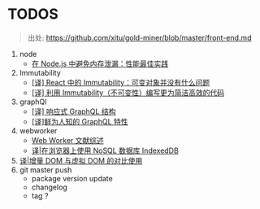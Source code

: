 # TODOS

> 出处: https://github.com/xitu/gold-miner/blob/master/front-end.md

1. node
    * [在 Node.js 中避免内存泄漏：性能最佳实践](https://juejin.cn/post/6911488842079928327)
2. Immutability
    * [[译] React 中的 Immutability：可变对象并没有什么问题](https://juejin.cn/post/6844903593032548360)
    * [[译] 利用 Immutability（不可变性）编写更为简洁高效的代码](https://juejin.cn/post/6844903479903797261?utm_source=gold-miner&utm_medium=readme&utm_medium=readme&utm_campaign=github%3Futm_source%3Dgold-miner&utm_campaign=github)
3. graphQl
    * [[译] 响应式 GraphQL 结构](https://juejin.cn/post/6844903427676307470)
    * [[译]鲜为人知的 GraphQL 特性](https://juejin.cn/post/6844904181967355911)
4. webworker
    * [Web Worker 文献综述](https://mp.weixin.qq.com/s/MyRRIbn-UoruVD1dpvD-QQ)
    * [译|在浏览器上使用 NoSQL 数据库 IndexedDB](https://juejin.cn/post/6930883284456964109)
5. [译|增量 DOM 与虚拟 DOM 的对比使用](https://juejin.cn/post/6903765877296988174)
6. git master push
    - package version update
    - changelog
    - tag ?